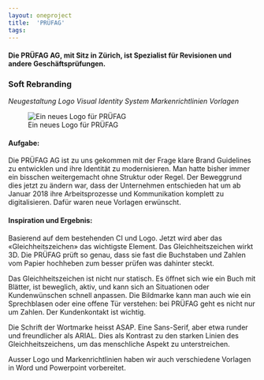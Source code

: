 ```yaml
---
layout: oneproject
title:  'PRÜFAG'
tags:   
---
```


#### Die PRÜFAG AG, mit Sitz in Zürich, ist Spezialist für Revisionen und andere Geschäftsprüfungen.

### Soft Rebranding
*Neugestaltung* *Logo* *Visual Identity System* *Markenrichtlinien* *Vorlagen*

<aside>
<figure>
  <img src="/assets{{ page.url }}logo.jpg"
    srcset="/assets{{ page.url }}logo_2x.jpg 2x"
    alt="Ein neues Logo für PRÜFAG">
  <figcaption>Ein neues Logo für PRÜFAG</figcaption>
</figure>
</aside>

#### Aufgabe:
Die PRÜFAG AG ist zu uns gekommen mit der Frage klare Brand Guidelines zu entwicklen und ihre Identität zu modernisieren. Man hatte bisher immer ein bisschen weitergemacht ohne Struktur oder Regel. Der Beweggrund dies jetzt zu ändern war, dass der Unternehmen entschieden hat um ab Januar 2018 ihre Arbeitsprozesse und Kommunikation komplett zu digitalisieren. Dafür waren neue Vorlagen erwünscht.

#### Inspiration und Ergebnis:
Basierend auf dem bestehenden CI und Logo. Jetzt wird aber das «Gleichheitszeichen» das wichtigste Element. Das Gleichheitszeichen
wirkt 3D. Die PRÜFAG prüft so genau, dass sie fast die Buchstaben und Zahlen vom Papier hochheben zum besser prüfen was dahinter steckt.

Das Gleichheitszeichen ist nicht nur statisch. Es öffnet sich wie ein Buch mit Blätter, ist beweglich, aktiv, und kann sich an Situationen oder Kundenwünschen schnell anpassen. Die Bildmarke kann man auch wie ein Sprechblasen oder eine offene Tür verstehen: bei PRÜFAG geht es nicht nur um Zahlen. Der Kundenkontakt ist wichtig.

Die Schrift der Wortmarke heisst ASAP. Eine Sans-Serif, aber etwa runder und freundlicher als ARIAL. Dies als Kontrast zu den starken Linien des Gleichheitszeichens, um das menschliche Aspekt zu unterstreichen.

Ausser Logo und Markenrichtlinien haben wir auch verschiedene Vorlagen in Word und Powerpoint vorbereitet.
